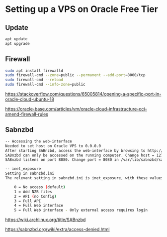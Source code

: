 # Setting up a VPS on Oracle Free Tier

## Update
```bash
apt update
apt upgrade
```

## Firewall
```bash
sudo apt install firewalld
sudo firewall-cmd --zone=public --permanent --add-port=8000/tcp
sudo firewall-cmd --reload
sudo firewall-cmd --info-zone=public
```
https://stackoverflow.com/questions/65005814/opening-a-specific-port-in-oracle-cloud-ubuntu-18

https://oracle-base.com/articles/vm/oracle-cloud-infrastructure-oci-amend-firewall-rules

## Sabnzbd
```bash
-- Accessing the web-interface
Needed to set host on Oracle VPS to 0.0.0.0
After starting SABnzbd, access the web-interface by browsing to http://127.0.0.1:8080.
SABnzbd can only be accessed on the running computer. Change host = 127.0.0.1 in /var/lib/sabnzbd/sabnzbd.ini to host = 0.0.0.0 to allow access from another computer.
SABnzbd listens on port 8080. Change port = 8080 in /var/lib/sabnzbd/sabnzbd.ini to the preferred port.

-- inet_exposure
Setting in sabnzbd.ini
The relevant setting in sabnzbd.ini is inet_exposure, with these values:

    0 = No access (default)
    1 = Add NZB files
    2 = API (no Config)
    3 = Full API
    4 = Full Web interface
    5 = Full Web interface - Only external access requires login
```

https://wiki.archlinux.org/title/SABnzbd

https://sabnzbd.org/wiki/extra/access-denied.html






